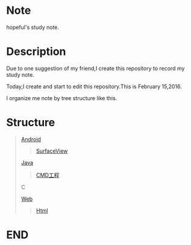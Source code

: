 # Note

hopeful's study note.

# Description

Due to one suggestion of my friend,I create this repository to record my study note.

Today,I create and start to edit this repository.This is February 15,2016.

I organize me note by tree structure like this.

# Structure

> [Android](Android/README.md)
> 
> > 
> > [SurfaceView](Android/SurfaceView/README.md)
>
> [Java](Java/README.md)
> 
> > [CMD工程](Java/CMD工程/README.md)
> 
> C
> 
> [Web](Web/README.md)
> 
> > [Html](Web/Html/README.md)

# END

